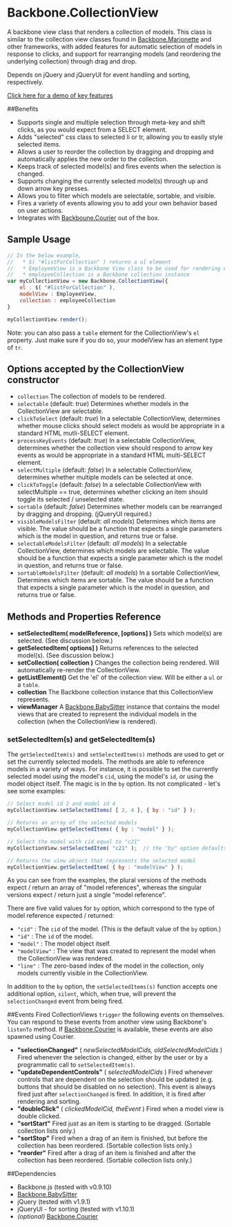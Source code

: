 # Backbone.CollectionView

A backbone view class that renders a collection of models. This class is similar to the collection view classes found in [Backbone.Marionette](https://github.com/marionettejs/backbone.marionette) and other frameworks, with added features for automatic selection of models in response to clicks, and support for rearranging models (and reordering the underlying collection) through drag and drop.

Depends on jQuery and jQueryUI for event handling and sorting, respectively.

[Click here for a demo of key features](http://rotundasoftware.github.com/backbone-collection-view/)

##Benefits

* Supports single and multiple selection through meta-key and shift clicks, as you would expect from a SELECT element.
* Adds "selected" css class to selected li or tr, allowing you to easily style selected items.
* Allows a user to reorder the collection by dragging and dropping and automatically applies the new order to the collection.
* Keeps track of selected model(s) and fires events when the selection is changed.
* Supports changing the currently selected model(s) through up and down arrow key presses.
* Allows you to filter which models are selectable, sortable, and visible.
* Fires a variety of events allowing you to add your own behavior based on user actions.
* Integrates with [Backboune.Courier](https://github.com/rotundasoftware/backbone.courier) out of the box.

## Sample Usage
```javascript
// In the below example,
//   * $( "#listForCollection" ) returns a ul element
//   * EmployeeView is a Backbone View class to be used for rendering each model in the collection
//   * employeeCollection is a Backbone collection instance
var myCollectionView = new Backbone.CollectionView({
	el : $( "#listForCollection" ),
	modelView : EmployeeView,
	collection : employeeCollection
}

myCollectionView.render();
```

Note: you can also pass a `table` element for the CollectionView's `el` property. Just make sure if you do so, your modelView has an element type of `tr`.

## Options accepted by the CollectionView constructor
* `collection` The collection of models to be rendered.
* `selectable` (default: _true_) Determines whether models in the CollectionView are selectable.
* `clickToSelect` (default: _true_) In a selectable CollectionView, determines whether mouse clicks should select models as would be appropriate in a standard HTML mutli-SELECT element.
* `processKeyEvents` (default: _true_) In a selectable CollectionView, determines whether the collection view should respond to arrow key events as would be appropriate in a standard HTML multi-SELECT element.
* `selectMultiple` (default: _false_) In a selectable CollectionView, determines whether multiple models can be selected at once.
* `clickToToggle` (default: _false_) In a selectable CollectionView with selectMultiple == true, determines whether clicking an item should toggle its selected / unselected state.
* `sortable` (default: _false_) Determines whether models can be rearranged by dragging and dropping. (jQueryUI required.)
* `visibleModelsFilter` (default: _all models_) Determines which items are visible. The value should be a function that expects a single parameters which is the model in question, and returns true or false.
* `selectableModelsFilter` (default: _all models_) In a selectable CollectionView, determines which models are selectable. The value should be a function that expects a single parameter which is the model in question, and returns true or false.
* `sortableModelsFilter` (default: _all models_) In a sortable CollectionView, Determines which items are sortable. The value should be a function that expects a single parameter which is the model in question, and returns true or false.

## Methods and Properties Reference

* __setSelectedItem( modelReference, [options] )__ Sets which model(s) are selected. (See discussion below.)
* __getSelectedItem( options] )__ Returns references to the selected model(s). (See discussion below.)
* __setCollection( collection )__ Changes the collection being rendered. Will automatically re-render the CollectionView.
* __getListElement()__ Get the 'el' of the collection view. Will be either a `ul` or a `table`.
* __collection__ The Backbone collection instance that this CollectionView represents.
* __viewManager__ A [Backbone.BabySitter](https://github.com/marionettejs/backbone.babysitter) instance that contains the model views that are created to represent the individual models in the collection (when the CollectionView is rendered).


### <a name="setSelectedItem"></a>setSelectedItem(s) and getSelectedItem(s)

The `getSelectedItem(s)` and `setSelectedItem(s)` methods are used to get or set the currently selected models. The methods are able to reference models in a variety of ways. For instance, it is possible to set the currently selected model using the model's `cid`, using the model's `id`, or using the model object itself. The magic is in the `by` option. Its not complicated - let's see some examples:

```javascript
// Select model id 2 and model id 4
myCollectionView.setSelectedItems( [ 2, 4 ], { by : "id" } );

// Returns an array of the selected models
myCollectionView.getSelectedItems( { by : "model" } );

// Select the model with cid equal to "c21"
myCollectionView.setSelectedItem( "c21" );	// the "by" option defaults to "cid"

// Returns the view object that represents the selected model
myCollectionView.getSelectedItem( { by : "modelView" } );
```

As you can see from the examples, the plural versions of the methods expect / return an array of "model references", whereas the singular versions expect / return just a single "model reference".

There are five valid values for `by` option, which correspond to the type of model reference expected / returned:
* `"cid"` : The `cid` of the model. (This is the default value of the `by` option.)
* `"id"` : The `id` of the model.
* `"model"` : The model object itself.
* `"modelView"` : The view that was created to represent the model when the CollectionView was rendered.
* `"line"` : The zero-based index of the model in the collection, only models currently visible in the CollectionView.

In addition to the `by` option, the `setSelectedItems(s)` function accepts one additional option, `silent`, which, when true, will prevent the `selectionChanged` event from being fired.

##Events Fired
CollectionViews `trigger` the following events on themselves. You can respond to these events from another view using Backbone's `listenTo` method. If [Backbone.Courier](https://github.com/rotundasoftware/backbone.courier)
 is available, these events are also spawned using Courier.
* __"selectionChanged"__ ( _newSelectedModelCids, oldSelectedModelCids_ )  Fired whenever the selection is changed, either by the user or by a programmatic call to `setSelectedItem(s)`.
* __"updateDependentControls"__ ( _selectedModelCids_ ) Fired whenever controls that are dependent on the selection should be updated (e.g. buttons that should be disabled on no selection). This event is always fired just after `selectionChanged` is fired. In addition, it is fired after rendering and sorting.
* __"doubleClick"__ ( _clickedModelCid, theEvent_ ) Fired when a model view is double clicked.
* __"sortStart"__  Fired just as an item is starting to be dragged. (Sortable collection lists only.)
* __"sortStop"__  Fired when a drag of an item is finished, but before the collection has been reordered. (Sortable collection lists only.)
* __"reorder"__  Fired after a drag of an item is finished and after the collection has been reordered. (Sortable collection lists only.)

##Dependencies
* Backbone.js (tested with v0.9.10)
* [Backbone.BabySitter](https://github.com/marionettejs/backbone.babysitter)
* jQuery (tested with v1.9.1)
* jQueryUI - for sorting (tested with v1.10.1)
* _(optional)_ [Backbone.Courier](https://github.com/rotundasoftware/backbone.courier)
